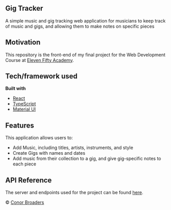 ## Gig Tracker

A simple music and gig tracking web application for musicians to keep track of music and gigs, and allowing them to make notes on specific pieces

## Motivation

This repository is the front-end of my final project for the Web Development Course at [Eleven Fifty Academy](https://elevenfifty.org).

## Tech/framework used

<b>Built with</b>

- [React](https://reactjs.org)
- [TypeScript](https://www.typescriptlang.org)
- [Material UI](https://material-ui.com)

## Features

This application allows users to:

- Add Music, including titles, artists, instruments, and style
- Create Gigs with names and dates
- Add music from their collection to a gig, and give gig-specific notes to each piece

## API Reference

The server and endpoints used for the project can be found [here](https://github.com/CBroaders12/GigTrackerServer).

© [Conor Broaders](https://github.com/CBroaders12)
